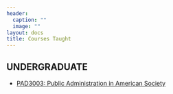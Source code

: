 ```yaml
---
header:
  caption: ""
  image: ""
layout: docs
title: Courses Taught
---
```

## UNDERGRADUATE
* [PAD3003: Public Administration in American Society](files/PAD3003_2020.pdf)


